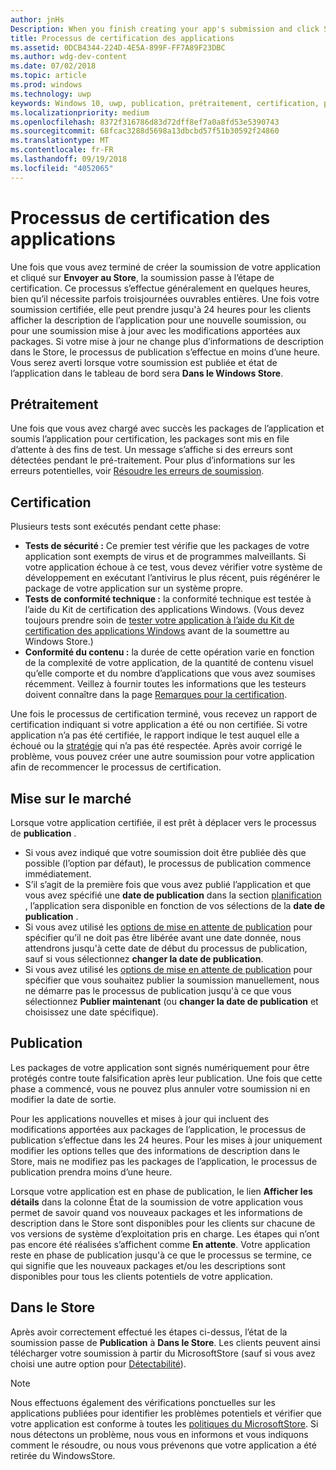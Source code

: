 ```yaml
---
author: jnHs
Description: When you finish creating your app's submission and click Submit to the Store, the submission enters the certification step.
title: Processus de certification des applications
ms.assetid: 0DCB4344-224D-4E5A-899F-FF7A89F23DBC
ms.author: wdg-dev-content
ms.date: 07/02/2018
ms.topic: article
ms.prod: windows
ms.technology: uwp
keywords: Windows 10, uwp, publication, prétraitement, certification, publication, en attente, soumettre, publier, état, heure
ms.localizationpriority: medium
ms.openlocfilehash: 8372f316786d83d72dff8ef7a0a8fd53e5390743
ms.sourcegitcommit: 68fcac3288d5698a13dbcbd57f51b30592f24860
ms.translationtype: MT
ms.contentlocale: fr-FR
ms.lasthandoff: 09/19/2018
ms.locfileid: "4052065"
---
```

# <a name="the-app-certification-process"></a>Processus de certification des applications

Une fois que vous avez terminé de créer la soumission de votre application et cliqué sur **Envoyer au Store**, la soumission passe à l’étape de certification. Ce processus s’effectue généralement en quelques heures, bien qu’il nécessite parfois troisjournées ouvrables entières. Une fois votre soumission certifiée, elle peut prendre jusqu'à 24 heures pour les clients afficher la description de l’application pour une nouvelle soumission, ou pour une soumission mise à jour avec les modifications apportées aux packages. Si votre mise à jour ne change plus d’informations de description dans le Store, le processus de publication s’effectue en moins d’une heure.  Vous serez averti lorsque votre soumission est publiée et état de l’application dans le tableau de bord sera **Dans le Windows Store**.

## <a name="preprocessing"></a>Prétraitement

Une fois que vous avez chargé avec succès les packages de l’application et soumis l’application pour certification, les packages sont mis en file d’attente à des fins de test. Un message s’affiche si des erreurs sont détectées pendant le pré-traitement. Pour plus d’informations sur les erreurs potentielles, voir [Résoudre les erreurs de soumission](resolve-submission-errors.md).

## <a name="certification"></a>Certification

Plusieurs tests sont exécutés pendant cette phase:

-   **Tests de sécurité :** Ce premier test vérifie que les packages de votre application sont exempts de virus et de programmes malveillants. Si votre application échoue à ce test, vous devez vérifier votre système de développement en exécutant l’antivirus le plus récent, puis régénérer le package de votre application sur un système propre.
-   **Tests de conformité technique :** la conformité technique est testée à l’aide du Kit de certification des applications Windows. (Vous devez toujours prendre soin de [tester votre application à l’aide du Kit de certification des applications Windows](../debug-test-perf/windows-app-certification-kit.md) avant de la soumettre au Windows Store.)
-   **Conformité du contenu :** la durée de cette opération varie en fonction de la complexité de votre application, de la quantité de contenu visuel qu’elle comporte et du nombre d’applications que vous avez soumises récemment. Veillez à fournir toutes les informations que les testeurs doivent connaître dans la page [Remarques pour la certification](notes-for-certification.md).

Une fois le processus de certification terminé, vous recevez un rapport de certification indiquant si votre application a été ou non certifiée. Si votre application n’a pas été certifiée, le rapport indique le test auquel elle a échoué ou la [stratégie](https://docs.microsoft.com/legal/windows/agreements/store-policies) qui n’a pas été respectée. Après avoir corrigé le problème, vous pouvez créer une autre soumission pour votre application afin de recommencer le processus de certification.

## <a name="release"></a>Mise sur le marché

Lorsque votre application certifiée, il est prêt à déplacer vers le processus de **publication** .

- Si vous avez indiqué que votre soumission doit être publiée dès que possible (l’option par défaut), le processus de publication commence immédiatement.
- S’il s’agit de la première fois que vous avez publié l’application et que vous avez spécifié une **date de publication** dans la section [planification](configure-precise-release-scheduling.md#release) , l’application sera disponible en fonction de vos sélections de la **date de publication** .
- Si vous avez utilisé les [options de mise en attente de publication](manage-submission-options.md#publishing-hold-options) pour spécifier qu’il ne doit pas être libérée avant une date donnée, nous attendrons jusqu'à cette date de début du processus de publication, sauf si vous sélectionnez **changer la date de publication**.
- Si vous avez utilisé les [options de mise en attente de publication](manage-submission-options.md#publishing-hold-options) pour spécifier que vous souhaitez publier la soumission manuellement, nous ne démarre pas le processus de publication jusqu'à ce que vous sélectionnez **Publier maintenant** (ou **changer la date de publication** et choisissez une date spécifique).


## <a name="publishing"></a>Publication

Les packages de votre application sont signés numériquement pour être protégés contre toute falsification après leur publication. Une fois que cette phase a commencé, vous ne pouvez plus annuler votre soumission ni en modifier la date de sortie.

Pour les applications nouvelles et mises à jour qui incluent des modifications apportées aux packages de l’application, le processus de publication s’effectue dans les 24 heures. Pour les mises à jour uniquement modifier les options telles que des informations de description dans le Store, mais ne modifiez pas les packages de l’application, le processus de publication prendra moins d’une heure.

Lorsque votre application est en phase de publication, le lien **Afficher les détails** dans la colonne État de la soumission de votre application vous permet de savoir quand vos nouveaux packages et les informations de description dans le Store sont disponibles pour les clients sur chacune de vos versions de système d’exploitation pris en charge. Les étapes qui n’ont pas encore été réalisées s’affichent comme **En attente**. Votre application reste en phase de publication jusqu'à ce que le processus se termine, ce qui signifie que les nouveaux packages et/ou les descriptions sont disponibles pour tous les clients potentiels de votre application.

## <a name="in-the-store"></a>Dans le Store 

Après avoir correctement effectué les étapes ci-dessus, l’état de la soumission passe de **Publication** à **Dans le Store**. Les clients peuvent ainsi télécharger votre soumission à partir du MicrosoftStore (sauf si vous avez choisi une autre option pour [Détectabilité](choose-visibility-options.md#discoverability)). 

> [!NOTE]
> Nous effectuons également des vérifications ponctuelles sur les applications publiées pour identifier les problèmes potentiels et vérifier que votre application est conforme à toutes les [politiques du MicrosoftStore](https://docs.microsoft.com/legal/windows/agreements/store-policies). Si nous détectons un problème, nous vous en informons et vous indiquons comment le résoudre, ou nous vous prévenons que votre application a été retirée du WindowsStore.

 

 

 




